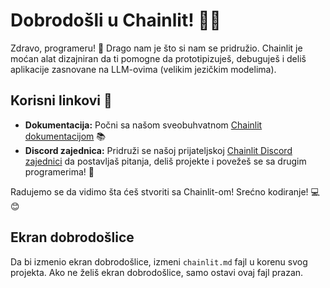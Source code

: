 # Dobrodošli u Chainlit! 🚀🤖

Zdravo, programeru! 👋 Drago nam je što si nam se pridružio. Chainlit je moćan alat dizajniran da ti pomogne da prototipizuješ, debuguješ i deliš aplikacije zasnovane na LLM-ovima (velikim jezičkim modelima).

## Korisni linkovi 🔗

- **Dokumentacija:** Počni sa našom sveobuhvatnom [Chainlit dokumentacijom](https://docs.chainlit.io) 📚
- **Discord zajednica:** Pridruži se našoj prijateljskoj [Chainlit Discord zajednici](https://discord.gg/k73SQ3FyUh) da postavljaš pitanja, deliš projekte i povežeš se sa drugim programerima! 💬

Radujemo se da vidimo šta ćeš stvoriti sa Chainlit-om! Srećno kodiranje! 💻😊

## Ekran dobrodošlice

Da bi izmenio ekran dobrodošlice, izmeni `chainlit.md` fajl u korenu svog projekta. Ako ne želiš ekran dobrodošlice, samo ostavi ovaj fajl prazan.
